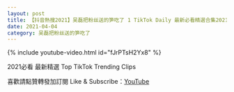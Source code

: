 ```yaml
---
layout: post
title: 【抖音熱搜2021】吴磊把粉丝送的笋吃了 1 TikTok Daily 最新必看精選合集2021 04 04
date: 2021-04-04
category: 吴磊把粉丝送的笋吃了
---
```


{% include youtube-video.html id="fJrPTsH2Yx8" %}

2021必看 最新精選 Top TikTok Trending Clips

喜歡請點贊轉發加訂閱 Like & Subscribe：[YouTube](https://www.youtube.com/channel/UCAoR7VcanIPd04uEq_GIylA/videos)

